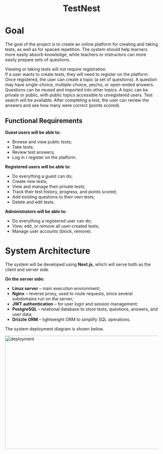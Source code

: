 <h1 align="center">TestNest</h1>

# Goal

The goal of the project is to create an online platform for creating and taking tests, as well as for spaced repetition. The system should help learners more easily absorb knowledge, while teachers or instructors can more easily prepare sets of questions.  

Viewing or taking tests will not require registration.  
If a user wants to create tests, they will need to register on the platform. Once registered, the user can create a topic (a set of questions). A question may have single-choice, multiple-choice, yes/no, or open-ended answers. Questions can be reused and imported into other topics. A topic can be private or public, with public topics accessible to unregistered users. Test search will be available. After completing a test, the user can review the answers and see how many were correct (points scored).

## Functional Requirements

**Guest users will be able to:**
- Browse and view public tests;
- Take tests;
- Review test answers;
- Log in / register on the platform.

**Registered users will be able to:**
- Do everything a guest can do;
- Create new tests;
- View and manage their private tests;
- Track their test history, progress, and points scored;
- Add existing questions to their own tests;
- Delete and edit tests.

**Administrators will be able to:**
- Do everything a registered user can do;
- View, edit, or remove all user-created tests;
- Manage user accounts (block, remove).

# System Architecture

The system will be developed using **Next.js**, which will serve both as the client and server side.

**On the server side:**
- **Linux server** – main execution environment;
- **Nginx** – reverse proxy, used to route requests, since several subdomains run on the server;
- **JWT authentication** – for user login and session management;
- **PostgreSQL** – relational database to store tests, questions, answers, and user data;
- **Drizzle ORM** – lightweight ORM to simplify SQL operations.

The system deployment diagram is shown below.

<img width="821" height="373" alt="deployment" src="https://github.com/user-attachments/assets/8c62fe0a-16da-4a25-97b9-5ca4dbc34797" />
